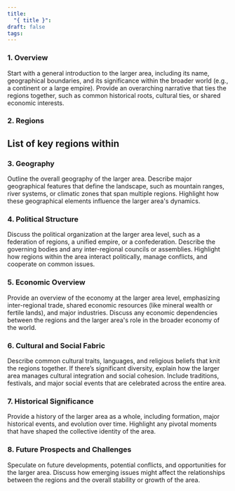 ```yaml
---
title:
  "{ title }": 
draft: false
tags:
---
```

### 1. **Overview**

Start with a general introduction to the larger area, including its name, geographical boundaries, and its significance within the broader world (e.g., a continent or a large empire). Provide an overarching narrative that ties the regions together, such as common historical roots, cultural ties, or shared economic interests.

### 2. **Regions**

List of key regions within
- 

### 3. **Geography**

Outline the overall geography of the larger area. Describe major geographical features that define the landscape, such as mountain ranges, river systems, or climatic zones that span multiple regions. Highlight how these geographical elements influence the larger area's dynamics.

### 4. **Political Structure**

Discuss the political organization at the larger area level, such as a federation of regions, a unified empire, or a confederation. Describe the governing bodies and any inter-regional councils or assemblies. Highlight how regions within the area interact politically, manage conflicts, and cooperate on common issues.

### 5. **Economic Overview**

Provide an overview of the economy at the larger area level, emphasizing inter-regional trade, shared economic resources (like mineral wealth or fertile lands), and major industries. Discuss any economic dependencies between the regions and the larger area's role in the broader economy of the world.

### 6. **Cultural and Social Fabric**

Describe common cultural traits, languages, and religious beliefs that knit the regions together. If there’s significant diversity, explain how the larger area manages cultural integration and social cohesion. Include traditions, festivals, and major social events that are celebrated across the entire area.

### 7. **Historical Significance**

Provide a history of the larger area as a whole, including formation, major historical events, and evolution over time. Highlight any pivotal moments that have shaped the collective identity of the area.

### 8. **Future Prospects and Challenges**

Speculate on future developments, potential conflicts, and opportunities for the larger area. Discuss how emerging issues might affect the relationships between the regions and the overall stability or growth of the area.